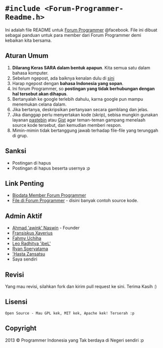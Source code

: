 `#include <Forum-Programmer-Readme.h>`
=================================

Ini adalah file README untuk [Forum Programmer](https://www.facebook.com/groups/frm.programmer/) @facebook. File ini dibuat sebagai panduan untuk para member dari Forum Programmer demi kebaikan kita bersama.

Aturan Umum
-----------
1. **Dilarang Keras SARA dalam bentuk apapun**. Kita semua satu dalam bahasa komputer.
2. Sebelum ngepost, ada baiknya kenalan dulu di [sini](https://www.facebook.com/groups/frm.programmer/doc/642605909091406/)
2. Harap ngepost dengan **bahasa Indonesia yang sopan**.
3. Ini forum Programmer, so **postingan yang tidak berhubungan dengan hal tersebut akan dihapus**. 
4. Bertanyalah ke google terlebih dahulu, karna google pun mampu menemukan celana dalam.
4. Jika bertanya, deskripsikan pertanyaan secara gamblang dan jelas.
5. Jika dianggap perlu menyertakan kode (skrip), sebisa mungkin gunakan layanan [pastebin](http://pastebin.com) atau [Gist](https://gist.github.com) agar teman-teman gampang menelaah source kode tersebut, dan kemudian memberi respon.
6. Mimin-mimin tidak bertanggung jawab terhadap file-file yang terunggah di grup.

Sanksi
------
+ Postingan di hapus
+ Postingan di hapus beserta usernya :p

Link Penting
------------
+ [Biodata Member Forum Programmer](https://www.facebook.com/groups/frm.programmer/doc/642605909091406/)
+ [File di Forum Programmer](https://www.facebook.com/groups/frm.programmer/files/) - disini banyak contoh source kode.

Admin Aktif
-----------
+ [Ahmad 'awink' Naswin](https://www.facebook.com/naswin) - Founder
+ [Fransiskus Xaverius](https://www.facebook.com/fransiskus.xaverius3)
+ [Fahmy Uchiha](https://www.facebook.com/fahmy.uchiha)
+ [Leo Radhitya 'ibeL'](https://www.facebook.com/leoibel)
+ [Ryan Soeryatama](https://www.facebook.com/rhiyan.tale)
+ ['Hasta Zansatsu](https://www.facebook.com/bunghasta)
+ Saya sendiri

Revisi
---------
Yang mau revisi, silahkan fork dan kirim pull request ke sini. Terima Kasih :)

Lisensi
-------
`Open Source - Mau GPL kek, MIT kek, Apache kek! Terserah :p`

Copyright
---------
2013 &copy; Programmer Indonesia yang Tak berdaya di Negeri sendiri :p
